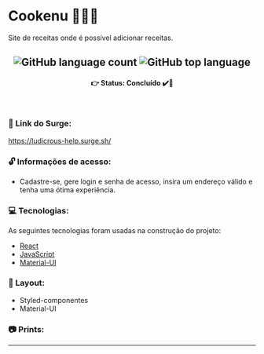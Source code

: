 # Cookenu 🍕🍟🍔
Site de receitas onde é possível adicionar receitas.

<h2 align="center">
  <img alt="GitHub language count" src="https://img.shields.io/github/languages/count/future4code/epps-labe-food1"> <img alt="GitHub top language" src="https://img.shields.io/github/languages/top/future4code/epps-labe-food1">
</h2>

<h4 align='center'>
👉 Status: Concluído ✔️👏
</h4>
<br />

### 🔗 Link do Surge: 
https://ludicrous-help.surge.sh/
<br />

### 🔓 Informações de acesso:
- Cadastre-se, gere login e senha de acesso, insira um endereço válido e tenha uma ótima experiência.

### 💻 Tecnologias:
As seguintes tecnologias foram usadas na construção do projeto:
- [React](https://pt-br.reactjs.org/)
- [JavaScript](https://www.javascript.com/)
- [Material-UI](https://material-ui.com/pt/)

### 🎨 Layout:
- Styled-componentes
- Material-UI

### 📷 Prints:

<hr />
